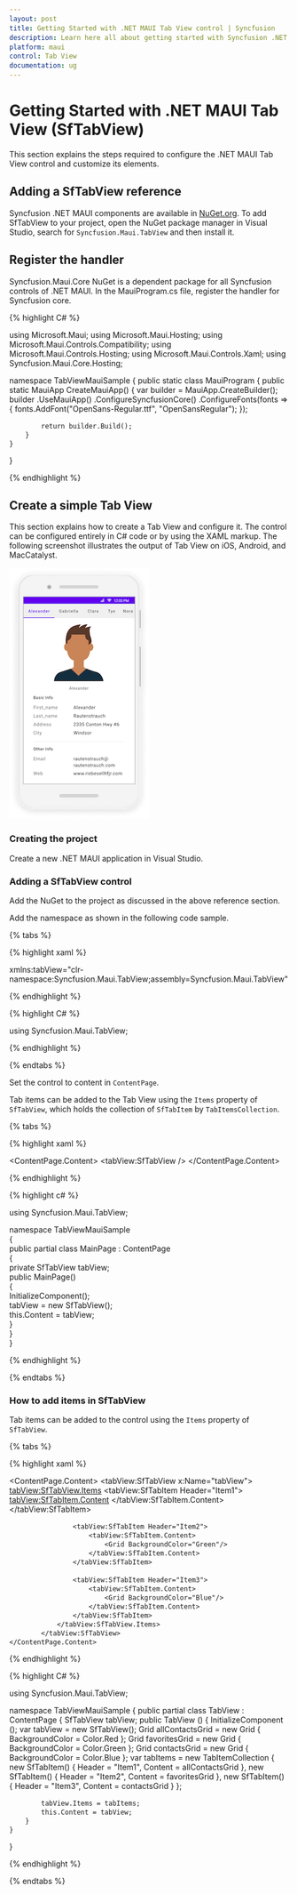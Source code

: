 ```yaml
---
layout: post
title: Getting Started with .NET MAUI Tab View control | Syncfusion
description: Learn here all about getting started with Syncfusion .NET MAUI Tab View (SfTabView) control, its elements and more.
platform: maui
control: Tab View
documentation: ug
---
```


# Getting Started with .NET MAUI Tab View (SfTabView)

This section explains the steps required to configure the .NET MAUI Tab View control and customize its elements.

## Adding a SfTabView reference

Syncfusion .NET MAUI components are available in [NuGet.org](https://www.nuget.org/). To add SfTabView to your project, open the NuGet package manager in Visual Studio, search for `Syncfusion.Maui.TabView` and then install it.

## Register the handler

Syncfusion.Maui.Core NuGet is a dependent package for all Syncfusion controls of .NET MAUI. In the MauiProgram.cs file, register the handler for Syncfusion core.

{% highlight C# %}

using Microsoft.Maui;
using Microsoft.Maui.Hosting;
using Microsoft.Maui.Controls.Compatibility;
using Microsoft.Maui.Controls.Hosting;
using Microsoft.Maui.Controls.Xaml;
using Syncfusion.Maui.Core.Hosting;

namespace TabViewMauiSample
{
    public static class MauiProgram
    {
        public static MauiApp CreateMauiApp()
        {
            var builder = MauiApp.CreateBuilder();
            builder
            .UseMauiApp<App>()
            .ConfigureSyncfusionCore()
            .ConfigureFonts(fonts =>
            {
                fonts.AddFont("OpenSans-Regular.ttf", "OpenSansRegular");
            });

            return builder.Build();
        }
    }
}

{% endhighlight %} 

## Create a simple Tab View

This section explains how to create a Tab View and configure it. The control can be configured entirely in C# code or by using the XAML markup. The following screenshot illustrates the output of Tab View on iOS, Android, and MacCatalyst.

![TabViewImage](images/TabView.png)

### Creating the project

Create a new .NET MAUI application in Visual Studio.

### Adding a SfTabView control

Add the NuGet to the project as discussed in the above reference section.

Add the namespace as shown in the following code sample.

{% tabs %}

{% highlight xaml %}

xmlns:tabView="clr-namespace:Syncfusion.Maui.TabView;assembly=Syncfusion.Maui.TabView"
	
{% endhighlight %}

{% highlight C# %}

using Syncfusion.Maui.TabView;

{% endhighlight %}

{% endtabs %}

Set the control to content in `ContentPage`.

Tab items can be added to the Tab View using the `Items` property of `SfTabView`, which holds the collection of `SfTabItem` by `TabItemsCollection`.

{% tabs %}

{% highlight xaml %}

<?xml version="1.0" encoding="utf-8" ?>
<ContentPage xmlns="http://schemas.microsoft.com/dotnet/2021/maui"
            xmlns:x="http://schemas.microsoft.com/winfx/2009/xaml"
            x:Class="TabViewMauiSample.MainPage"
            xmlns:tabView="http://schemas.syncfusion.com/maui"
            BackgroundColor="{DynamicResource PageBackgroundColor}">
    <ContentPage.Content> 
        <tabView:SfTabView /> 
    </ContentPage.Content>  
</ContentPage>

{% endhighlight %}

{% highlight c# %}

using Syncfusion.Maui.TabView;

namespace TabViewMauiSample  
{  
    public partial class MainPage : ContentPage                  
    {   
        private SfTabView tabView;   
        public MainPage()   
        {   
            InitializeComponent();       
            tabView = new SfTabView();   
            this.Content = tabView;  
        }  
    }  
}  

{% endhighlight %}

{% endtabs %}

### How to add items in SfTabView

Tab items can be added to the control using the `Items` property of `SfTabView`.

{% tabs %}

{% highlight xaml %}

<ContentPage xmlns="http://schemas.microsoft.com/dotnet/2021/maui"
             xmlns:x="http://schemas.microsoft.com/winfx/2009/xaml"
             x:Class="TabViewMauiSample.MainPage"
             xmlns:tabView="http://schemas.syncfusion.com/maui"
             BackgroundColor="{DynamicResource SecondaryColor}">
    <ContentPage.Content>
          <tabView:SfTabView x:Name="tabView">
                <tabView:SfTabView.Items>
                    <tabView:SfTabItem Header="Item1">
                        <tabView:SfTabItem.Content>
                            <Grid BackgroundColor="Red" />
                        </tabView:SfTabItem.Content>
                    </tabView:SfTabItem>

                    <tabView:SfTabItem Header="Item2">
                        <tabView:SfTabItem.Content>
                            <Grid BackgroundColor="Green"/>
                        </tabView:SfTabItem.Content>
                    </tabView:SfTabItem>

                    <tabView:SfTabItem Header="Item3">
                        <tabView:SfTabItem.Content>
                            <Grid BackgroundColor="Blue"/>
                        </tabView:SfTabItem.Content>
                    </tabView:SfTabItem>
                </tabView:SfTabView.Items>
            </tabView:SfTabView>
    </ContentPage.Content>
</ContentPage>

{% endhighlight %}

{% highlight C# %}

using Syncfusion.Maui.TabView;

namespace TabViewMauiSample
{
	public partial class TabView : ContentPage
	{
        SfTabView tabView;
		public TabView ()
		{
			InitializeComponent ();
            var tabView = new SfTabView();
            Grid allContactsGrid = new Grid { BackgroundColor = Color.Red };
            Grid favoritesGrid = new Grid { BackgroundColor = Color.Green };
            Grid contactsGrid = new Grid { BackgroundColor = Color.Blue };
            var tabItems = new TabItemCollection
            {
                new SfTabItem()
                {
                    Header = "Item1",
                    Content = allContactsGrid
                },
                new SfTabItem()
                {
                    Header = "Item2",
                    Content = favoritesGrid
                },
                new SfTabItem()
                {
                    Header = "Item3",
                    Content = contactsGrid
                }
            };

            tabView.Items = tabItems;
            this.Content = tabView;
		}
	}
}

{% endhighlight %}

{% endtabs %}